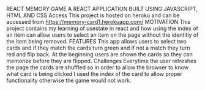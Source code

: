 REACT MEMORY GAME
A REACT APPLICATION BUILT USING JAVASCRIPT, HTML AND CSS
Access
This project is hosted on heroku and can be accessed from https://memory-card1.herokuapp.com/
MOTIVATION
This project contains my learning of usestate in react and how using the index of an item can allow users to select an item on the page without the identitiy of the item being removed.
FEATURES
This app allows users to select two cards and if they match the cards turn green and if not a match they turn red and flip back.
At the beginning users are shown the cards so they can memorize before they are flipped.
Challenges
Everytime the user refreshes the page the cards are shuffled so in order to allow the browser to know what card is being clicked I used the index of the card to allow proper functionality otherwise the game would not work.



